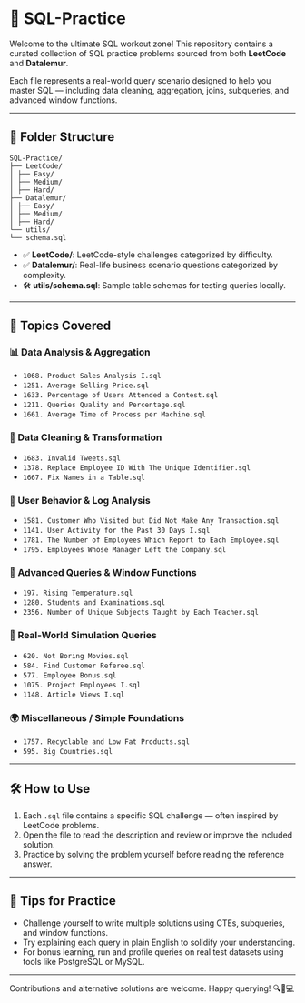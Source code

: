 # 📂 SQL-Practice

Welcome to the ultimate SQL workout zone! This repository contains a curated collection of SQL practice problems sourced from both **LeetCode** and **Datalemur**.

Each file represents a real-world query scenario designed to help you master SQL — including data cleaning, aggregation, joins, subqueries, and advanced window functions.

---

## 📁 Folder Structure
```
SQL-Practice/
├── LeetCode/
│ ├── Easy/
│ ├── Medium/
│ ├── Hard/
├── Datalemur/
│ ├── Easy/
│ ├── Medium/
│ ├── Hard/
└── utils/
└── schema.sql
```

- ✅ **LeetCode/**: LeetCode-style challenges categorized by difficulty.
- ✅ **Datalemur/**: Real-life business scenario questions categorized by complexity.
- 🛠 **utils/schema.sql**: Sample table schemas for testing queries locally.

---

## 📌 Topics Covered

### 📊 Data Analysis & Aggregation
- `1068. Product Sales Analysis I.sql`
- `1251. Average Selling Price.sql`
- `1633. Percentage of Users Attended a Contest.sql`
- `1211. Queries Quality and Percentage.sql`
- `1661. Average Time of Process per Machine.sql`

### 🧹 Data Cleaning & Transformation
- `1683. Invalid Tweets.sql`
- `1378. Replace Employee ID With The Unique Identifier.sql`
- `1667. Fix Names in a Table.sql`

### 👥 User Behavior & Log Analysis
- `1581. Customer Who Visited but Did Not Make Any Transaction.sql`
- `1141. User Activity for the Past 30 Days I.sql`
- `1781. The Number of Employees Which Report to Each Employee.sql`
- `1795. Employees Whose Manager Left the Company.sql`

### 🧠 Advanced Queries & Window Functions
- `197. Rising Temperature.sql`
- `1280. Students and Examinations.sql`
- `2356. Number of Unique Subjects Taught by Each Teacher.sql`

### 🧪 Real-World Simulation Queries
- `620. Not Boring Movies.sql`
- `584. Find Customer Referee.sql`
- `577. Employee Bonus.sql`
- `1075. Project Employees I.sql`
- `1148. Article Views I.sql`

### 🌍 Miscellaneous / Simple Foundations
- `1757. Recyclable and Low Fat Products.sql`
- `595. Big Countries.sql`

---

## 🛠️ How to Use

1. Each `.sql` file contains a specific SQL challenge — often inspired by LeetCode problems.
2. Open the file to read the description and review or improve the included solution.
3. Practice by solving the problem yourself before reading the reference answer.

---

## 🎯 Tips for Practice

- Challenge yourself to write multiple solutions using CTEs, subqueries, and window functions.
- Try explaining each query in plain English to solidify your understanding.
- For bonus learning, run and profile queries on real test datasets using tools like PostgreSQL or MySQL.

---

Contributions and alternative solutions are welcome. Happy querying! 🔍🧠💻
